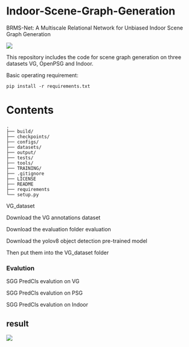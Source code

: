# Indoor-Scene-Graph-Generation
BRMS-Net: A Multiscale Relational Network for Unbiased Indoor Scene Graph Generation

![](images\2)

This repository includes the code for scene graph generation on three datasets VG, OpenPSG and Indoor.

Basic operating requirement:

```
pip install -r requirements.txt
```

# Contents

```
.
├── build/
├── checkpoints/
├── configs/
├── datasets/
├── output/
├── tests/
├── tools/
├── TRAINING/
├── .gitignore
├── LICENSE
├── README
├── requirements
└── setup.py
```

VG_dataset

Download the VG annotations dataset

Download the evaluation folder evaluation

Download the yolov8 object detection pre-trained model 

Then put them into the VG_dataset folder

### Evalution

SGG PredCls evalution on VG

SGG PredCls evalution on PSG

SGG PredCls evalution on Indoor

## result

![](images\1)
